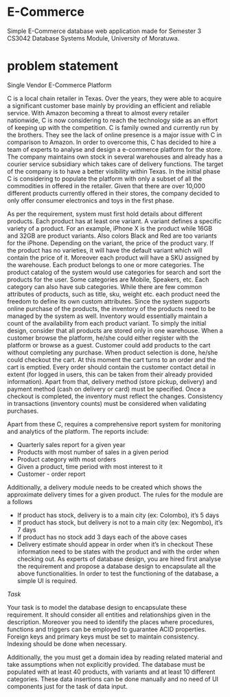 # E-Commerce
Simple E-Commerce database web application made for Semester 3 CS3042 Database Systems Module, University of Moratuwa.

# problem statement

Single Vendor E-Commerce Platform

C is a local chain retailer in Texas. Over the years, they were able to acquire a significant 
customer base mainly by providing an efficient and reliable service. With Amazon becoming a 
threat to almost every retailer nationwide, C is now considering to reach the technology side 
as an effort of keeping up with the competition. C is family owned and currently run by the 
brothers. They see the lack of online presence is a major issue with C in comparison to 
Amazon. In order to overcome this, C has decided to hire a team of experts to analyse and 
design a e-commerce platform for the store. The company maintains own stock in several 
warehouses and already has a courier service subsidiary which takes care of delivery 
functions. The target of the company is to have a better visibility within Texas. In the initial 
phase C is considering to populate the platform with only a subset of all the commodities in 
offered in the retailer. Given that there are over 10,000 different products currently offered in 
their stores, the company decided to only offer consumer electronics and toys in the first 
phase. 

As per the requirement, system must first hold details about different products. Each product 
has at least one variant. A variant defines a specific variety of a product. For an example, 
iPhone X is the product while 16GB and 32GB are product variants. Also colors Black and 
Red are too variants for the iPhone. Depending on the variant, the price of the product vary. 
If the product has no varieties, it will have the default variant which will contain the price of it. 
Moreover each product will have a SKU assigned by the warehouse. Each product belongs to 
one or more categories. The product catalog of the system would use categories for search 
and sort the products for the user. Some categories are Mobile, Speakers, etc. Each category 
can also have sub categories. While there are few common attributes of products, such as 
title, sku, weight etc. each product need the freedom to define its own custom attributes. Since 
the system supports online purchase of the products, the inventory of the products need to be 
managed by the system as well. Inventory would essentially maintain a count of the availability 
from each product variant. To simply the initial design, consider that all products are stored 
only in one warehouse. When a customer browse the platform, he/she could either register 
with the platform or browse as a guest. Customer could add products to the cart without 
completing any purchase. When product selection is done, he/she could checkout the cart. At 
this moment the cart turns to an order and the cart is emptied. Every order should contain the 
customer contact detail in extent (for logged in users, this can be taken from their already 
provided information). Apart from that, delivery method (store pickup, delivery) and payment 
method (cash on delivery or card) must be specified. Once a checkout is completed, the 
inventory must reflect the changes. Consistency in transactions (inventory counts) must be considered when validating purchases. 

Apart from these C, requires a comprehensive report system for monitoring and analytics of 
the platform. The reports include: 
- Quarterly sales report for a given year 
- Products with most number of sales in a given period 
- Product category with most orders 
- Given a product, time period with most interest to it 
- Customer - order report 

Additionally, a delivery module needs to be created which shows the approximate delivery 
times for a given product. The rules for the module are a follows 
- If product has stock, delivery is to a main city (ex: Colombo), it’s 5 days 
- If product has stock, but delivery is not to a main city (ex: Negombo), it’s 7 days 
- If product has no stock add 3 days each of the above cases 
- Delivery estimate should appear in order when it’s in checkout 
These information need to be states with the product and with the order when checking out. 
As experts of database design, you are hired first analyse the requirement and propose a 
database design to encapsulate all the above functionalities. In order to test the functioning 
of the database, a simple UI is required. 

_Task_ 

Your task is to model the database design to encapsulate these requirement. It should 
consider all entities and relationships given in the description. Moreover you need to identify 
the places where procedures, functions and triggers can be employed to guarantee ACID 
properties. Foreign keys and primary keys must be set to maintain consistency. Indexing 
should be done when necessary. 

Additionally, the you must get a domain idea by reading related material and take assumptions 
when not explicitly provided. The database must be populated with at least 40 products, with 
variants and at least 10 different categories. These data insertions can be done manually and 
no need of UI components just for the task of data input.
